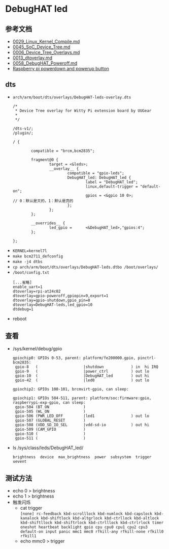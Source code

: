 # DebugHAT led


## 参考文档

* [0029_Linux_Kernel_Compile.md](0029_Linux_Kernel_Compile.md)
* [0045_SoC_Device_Tree.md](0045_SoC_Device_Tree.md)
* [0006_Device_Tree_Overlays.md](0006_Device_Tree_Overlays.md)
* [0013_dtoverlay.md](0013_dtoverlay.md)
* [0058_DebugHAT_Poweroff.md](0058_DebugHAT_Poweroff.md)
* [Raspberry pi powerdown and powerup button](https://www.stderr.nl/Blog/Hardware/RaspberryPi/PowerButton.html)


## dts

* `arch/arm/boot/dts/overlays/DebugHAT-leds-overlay.dts`
  ```
  /*
   * Device Tree overlay for Witty Pi extension board by UUGear
   *
   */
  
  /dts-v1/;
  /plugin/;
  
  / {
  
          compatible = "brcm,bcm2835";
  
          fragment@0 {
                  target = <&leds>;
                  __overlay__ {
                          compatible = "gpio-leds";
                          DebugHAT_led: DebugHAT_led {
                                  label = "DebugHAT_led";
                                  linux,default-trigger = "default-on";
                                  gpios = <&gpio 10 0>;                 // 0：默认是灭的，1：默认是亮的
                          };
                  };
          };
  
          __overrides__ {
                  led_gpio =      <&DebugHAT_led>,"gpios:4";
          };
  
  };
  ```
* `KERNEL=kernel7l`
* `make bcm2711_defconfig`
* `make -j4 dtbs`
* `cp arch/arm/boot/dts/overlays/DebugHAT-leds.dtbo /boot/overlays/`
* `/boot/config.txt`
  ```
  [...省略]
  enable_uart=1
  dtoverlay=rpi-at24c02
  dtoverlay=gpio-poweroff,gpiopin=9,export=1
  dtoverlay=gpio-shutdown,gpio_pin=8
  dtoverlay=DebugHAT-leds,led_gpio=10
  dtdebug=1
  ```
* reboot


## 查看

* /sys/kernel/debug/gpio
  ```
  gpiochip0: GPIOs 0-53, parent: platform/fe200000.gpio, pinctrl-bcm2835:
   gpio-8   (                    |shutdown            ) in  hi IRQ
   gpio-9   (                    |power_ctrl          ) out lo
   gpio-10  (                    |DebugHAT_led        ) out hi
   gpio-42  (                    |led0                ) out lo
  
  gpiochip2: GPIOs 100-101, brcmvirt-gpio, can sleep:
  
  gpiochip1: GPIOs 504-511, parent: platform/soc:firmware:gpio, raspberrypi-exp-gpio, can sleep:
   gpio-504 (BT_ON               )
   gpio-505 (WL_ON               )
   gpio-506 (PWR_LED_OFF         |led1                ) out lo
   gpio-507 (GLOBAL_RESET        )
   gpio-508 (VDD_SD_IO_SEL       |vdd-sd-io           ) out hi
   gpio-509 (CAM_GPIO            )
   gpio-510 (                    )
   gpio-511 (                    )
  ```
* ls /sys/class/leds/DebugHAT_led/
  ```
  brightness  device  max_brightness  power  subsystem  trigger  uevent
  ```


## 测试方法

* echo 0 > brightness
* echo 1 > brightness
* 触发闪烁
  * cat trigger  
    `[none] rc-feedback kbd-scrolllock kbd-numlock kbd-capslock kbd-kanalock kbd-shiftlock kbd-altgrlock kbd-ctrllock kbd-altlock kbd-shiftllock kbd-shiftrlock kbd-ctrlllock kbd-ctrlrlock timer oneshot heartbeat backlight gpio cpu cpu0 cpu1 cpu2 cpu3 default-on input panic mmc1 mmc0 rfkill-any rfkill-none rfkill0 rfkill1`
  * echo mmc0 > trigger


